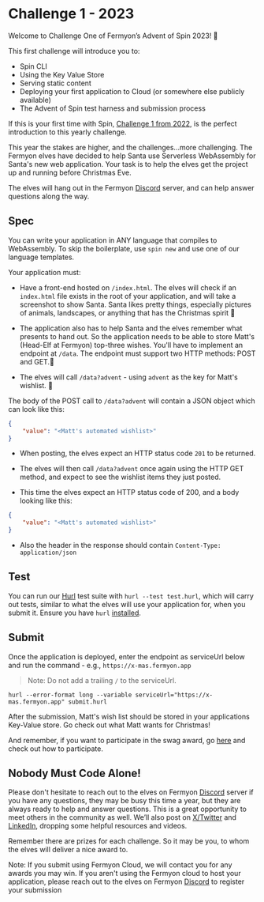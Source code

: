 # Challenge 1 - 2023

Welcome to Challenge One of Fermyon’s Advent of Spin 2023! 🥳

This first challenge will introduce you to:

- Spin CLI
- Using the Key Value Store
- Serving static content
- Deploying your first application to Cloud (or somewhere else publicly available)
- The Advent of Spin test harness and submission process

If this is your first time with Spin, [Challenge 1 from 2022](../../2022/CHALLENGE-1/README.md), is the perfect introduction to this yearly challenge.

This year the stakes are higher, and the challenges...more challenging. The Fermyon elves have decided to help Santa use Serverless WebAssembly for Santa's new web application. Your task is to help the elves get the project up and running before Christmas Eve.

The elves will hang out in the Fermyon [Discord](https://discord.gg/AAFNfS7NGf) server, and can help answer questions along the way.

## Spec

You can write your application in ANY language that compiles to WebAssembly. To skip the boilerplate, use `spin new` and use one of our language templates.

Your application must:

- Have a front-end hosted on `/index.html`. The elves will check if an `index.html` file exists in the root of your application, and will take a screenshot to show Santa. Santa likes pretty things, especially pictures of animals, landscapes, or anything that has the Christmas spirit 🎄

- The application also has to help Santa and the elves remember what presents to hand out. So the application needs to be able to store Matt's (Head-Elf at Fermyon) top-three wishes. You'll have to implement an endpoint at `/data`. The endpoint must support two HTTP methods: POST and GET.🎅

- The elves will call `/data?advent` - using `advent` as the key for Matt's wishlist. 🎁

The body of the POST call to `/data?advent` will contain a JSON object which can look like this:

```JSON
{
    "value": "<Matt's automated wishlist>"
}
```

- When posting, the elves expect an HTTP status code `201` to be returned.
- The elves will then call `/data?advent` once again using the HTTP GET method, and expect to see the wishlist items they just posted.

- This time the elves expect an HTTP status code of 200, and a body looking like this:

```JSON
{
    "value": "<Matt's automated wishlist>"
}
```

- Also the header in the response should contain `Content-Type: application/json`

## Test

You can run our [Hurl](https://hurl.dev) test suite with `hurl --test test.hurl`, which will carry out tests, similar to what the elves will use your application for, when you submit it. Ensure you have `hurl` [installed](https://hurl.dev/docs/installation.html).

## Submit

Once the application is deployed, enter the endpoint as serviceUrl below and run the command - e.g., `https://x-mas.fermyon.app`

> Note: Do not add a trailing `/` to the serviceUrl.

```shell
hurl --error-format long --variable serviceUrl="https://x-mas.fermyon.app" submit.hurl
```

After the submission, Matt's wish list should be stored in your applications Key-Value store. Go check out what Matt wants for Christmas!

And remember, if you want to participate in the swag award, go [here](../../README.md#Prizes) and check out how to participate.

## Nobody Must Code Alone!

Please don't hesitate to reach out to the elves on Fermyon [Discord](https://discord.gg/AAFNfS7NGf) server if you have any questions, they may be busy this time a year, but they are always ready to help and answer questions. This is a great opportunity to meet others in the community as well. We’ll also post on [X/Twitter](https://twitter.com/fermyontech) and [LinkedIn](https://www.linkedin.com/company/fermyon), dropping some helpful resources and videos.

Remember there are prizes for each challenge. So it may be you, to whom the elves will deliver a nice award to.

Note: If you submit using Fermyon Cloud, we will contact you for any awards you may win. If you aren't using the Fermyon cloud to host your application, please reach out to the elves on Fermyon [Discord](https://discord.gg/AAFNfS7NGf) to register your submission
